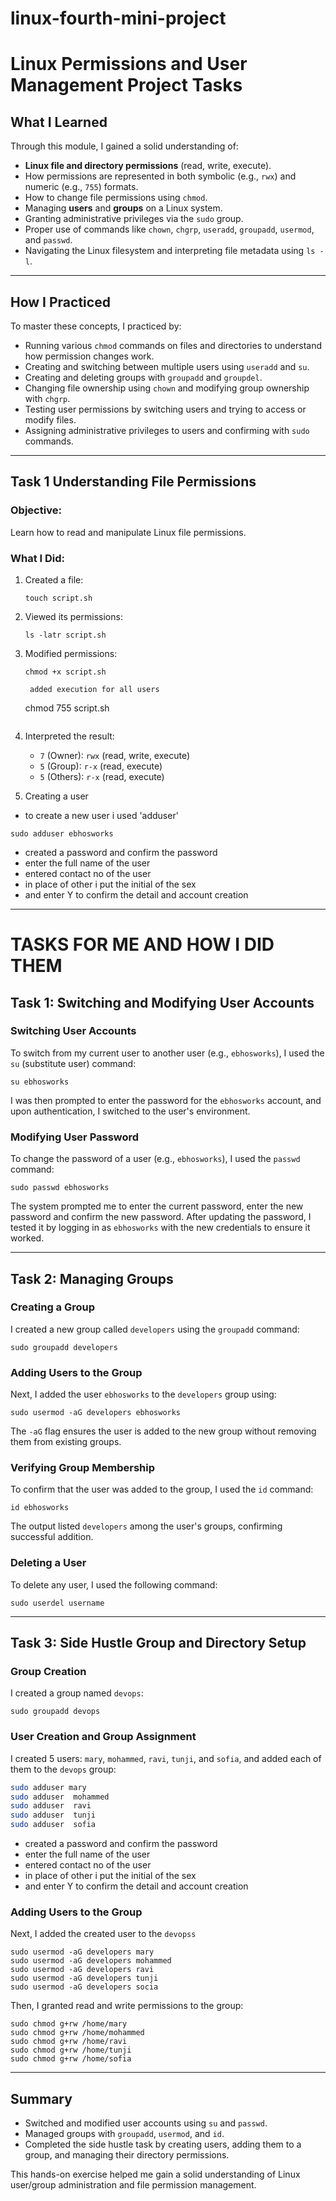 # linux-fourth-mini-project


# Linux Permissions and User Management  Project Tasks

## What I Learned

Through this module, I gained a solid understanding of:

- **Linux file and directory permissions** (read, write, execute).
- How permissions are represented in both symbolic (e.g., `rwx`) and numeric (e.g., `755`) formats.
- How to change file permissions using `chmod`.
- Managing **users** and **groups** on a Linux system.
- Granting administrative privileges via the `sudo` group.
- Proper use of commands like `chown`, `chgrp`, `useradd`, `groupadd`, `usermod`, and `passwd`.
- Navigating the Linux filesystem and interpreting file metadata using `ls -l`.

---

##  How I Practiced

To master these concepts, I practiced by:

- Running various `chmod` commands on files and directories to understand how permission changes work.
- Creating and switching between multiple users using `useradd` and `su`.
- Creating and deleting groups with `groupadd` and `groupdel`.
- Changing file ownership using `chown` and modifying group ownership with `chgrp`.
- Testing user permissions by switching users and trying to access or modify files.
- Assigning administrative privileges to users and confirming with `sudo` commands.

---

## Task 1 Understanding File Permissions

###  Objective:
Learn how to read and manipulate Linux file permissions.

###  What I Did:

1. Created a file:
   ```
   touch script.sh
   ```

2. Viewed its permissions:
   ```
   ls -latr script.sh
   ```

3. Modified permissions:
   ```
   chmod +x script.sh

    added execution for all users
    ```
    chmod 755 script.sh
    ```
    
4. Interpreted the result:
   - `7` (Owner): `rwx` (read, write, execute)
   - `5` (Group): `r-x` (read, execute)
   - `5` (Others): `r-x` (read, execute)
   
   
5. Creating a user
  - to create a new user i used 'adduser'
  ```
  sudo adduser ebhosworks
  ```
  - created a password and confirm the password
  - enter the full name of the user
  - entered contact no of the user
  - in place of other i put the initial of the sex
  - and enter Y to confirm the detail and account creation
  
---
# TASKS FOR ME AND HOW I DID THEM

##  Task 1: Switching and Modifying User Accounts

###  Switching User Accounts
To switch from my current user to another user (e.g., `ebhosworks`), I used the `su` (substitute user) command:
```
su ebhosworks
```
I was then prompted to enter the password for the `ebhosworks` account, and upon authentication, I switched to the user's environment.

###  Modifying User Password
To change the password of a user (e.g., `ebhosworks`), I used the `passwd` command:
```
sudo passwd ebhosworks
```
The system prompted me to enter the current password, enter the new password and confirm the new password. After updating the password, I tested it by logging in as `ebhosworks` with the new credentials to ensure it worked.

---

##  Task 2: Managing Groups

### Creating a Group
I created a new group called `developers` using the `groupadd` command:
```
sudo groupadd developers
```

###  Adding Users to the Group
Next, I added the user `ebhosworks` to the `developers` group using:
```
sudo usermod -aG developers ebhosworks
```
The `-aG` flag ensures the user is added to the new group without removing them from existing groups.

###  Verifying Group Membership
To confirm that the user was added to the group, I used the `id` command:
```
id ebhosworks
```
The output listed `developers` among the user's groups, confirming successful addition.

### Deleting a User
To delete any user, I used the following command:
```
sudo userdel username
```

---

##  Task 3: Side Hustle Group and Directory Setup

### Group Creation
I created a group named `devops`:
```
sudo groupadd devops
```

###  User Creation and Group Assignment
I created 5 users: `mary`, `mohammed`, `ravi`, `tunji`, and `sofia`, and added each of them to the `devops` group:
```bash
sudo adduser mary
sudo adduser  mohammed
sudo adduser  ravi
sudo adduser  tunji
sudo adduser  sofia
```

  - created a password and confirm the password
  - enter the full name of the user
  - entered contact no of the user
  - in place of other i put the initial of the sex
  - and enter Y to confirm the detail and account creation


###  Adding Users to the Group
Next, I added the created user to the `devopss` 
```
sudo usermod -aG developers mary
sudo usermod -aG developers mohammed
sudo usermod -aG developers ravi
sudo usermod -aG developers tunji
sudo usermod -aG developers socia
```


Then, I granted read and write permissions to the group:
```
sudo chmod g+rw /home/mary
sudo chmod g+rw /home/mohammed
sudo chmod g+rw /home/ravi
sudo chmod g+rw /home/tunji
sudo chmod g+rw /home/sofia
```

---

## Summary

- Switched and modified user accounts using `su` and `passwd`.
- Managed groups with `groupadd`, `usermod`, and `id`.
- Completed the side hustle task by creating users, adding them to a group, and managing their directory permissions.

This hands-on exercise helped me gain a solid understanding of Linux user/group administration and file permission management.
